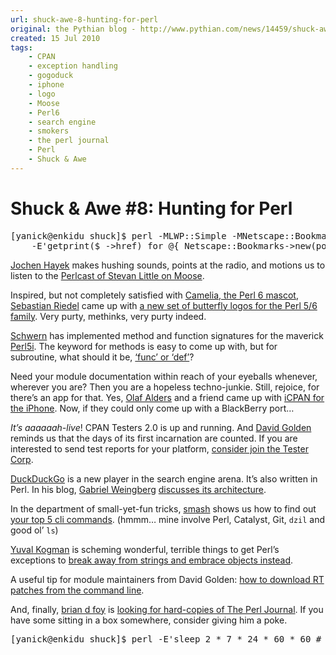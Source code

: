 ```yaml
---
url: shuck-awe-8-hunting-for-perl
original: the Pythian blog - http://www.pythian.com/news/14459/shuck-awe-8-hunting-for-perl
created: 15 Jul 2010
tags:
    - CPAN
    - exception handling
    - gogoduck
    - iphone
    - logo
    - Moose
    - Perl6
    - search engine
    - smokers
    - the perl journal
    - Perl
    - Shuck & Awe
---
```


# Shuck &amp; Awe #8: Hunting for Perl

 <pre>[yanick@enkidu shuck]$ perl -MLWP::Simple -MNetscape::Bookmarks \
    -E&#39;getprint($_-&#62;href) for @{ Netscape::Bookmarks-&#62;new(pop)-&#62;{thingys} }&#39; news.html</pre>

<p><a href="http://blog-en.jochen.hayek.name/2010/07/interview-with-stevan-little-about.html">Jochen Hayek</a> makes hushing sounds, points at the radio, and motions us to listen to the <a href="http://perlcast.com/2010/07/12/stevan-little-on-moose/">Perlcast of Stevan Little on Moose</a>.</p>

<p>Inspired, but not completely satisfied with <a href="http://perl6.org/">Camelia, the Perl 6 mascot</a>, <a href="http://blog.kraih.com">Sebastian Riedel</a> came up with <a href="http://blog.kraih.com/a-logo-for-perl">a new set of butterfly logos for the Perl 5/6 family</a>. Very purty, methinks, very purty indeed.</p>

<p><a href="http://use.perl.org/~schwern/">Schwern</a> has implemented method and function signatures for the maverick <a href="http://search.cpan.org/dist/perl5i/">Perl5i</a>. The keyword for methods is easy to come up with, but for subroutine, what should it be, <a href="http://use.perl.org/~schwern/journal/40444">‘func’ or ‘def’</a>?</p>

<p>Need your module documentation within reach of your eyeballs whenever, wherever you are? Then you are a hopeless techno-junkie. Still, rejoice, for there’s an app for that. Yes, <a href="http://blogs.perl.org/users/olaf_alders">Olaf Alders</a> and a friend came up with <a href="http://blogs.perl.org/users/olaf_alders/2010/07/icpan-cpan-on-your-iphone.html">iCPAN for the iPhone</a>. Now, if they could only come up with a BlackBerry port…</p>

<p><em>It’s aaaaaah-live</em>! CPAN Testers 2.0 is up and running. And <a href="http://www.dagolden.com">David Golden</a> reminds us that the days of its first incarnation are counted. If you are interested to send test reports for your platform, <a href="http://www.dagolden.com/index.php/889/how-to-join-the-cpan-testers-2-0-public-beta/">consider join the Tester Corp</a>.</p>

<p><a href="http://duckduckgo.com">DuckDuckGo</a> is a new player in the search engine arena. It’s also written in Perl. In his blog, <a href="http://www.gabrielweinberg.com">Gabriel Weingberg</a> <a href="http://www.gabrielweinberg.com/blog/2009/03/duck-duck-go-architecture.html">discusses its architecture</a>.</p>

<p>In the department of small-yet-fun tricks, <a href="http://blogs.perl.org/users/smash">smash</a> shows us how to find out <a href="http://blogs.perl.org/users/smash/2010/07/one-liner-history-command-counter.html">your top 5 cli commands</a>. (hmmm… mine involve Perl, Catalyst, Git, <code>dzil</code> and good ol’ <code>ls</code>)</p>

<p><a href="http://blog.woobling.org">Yuval Kogman</a> is scheming wonderful, terrible things to get Perl’s exceptions to <a href="http://blog.woobling.org/2010/07/are-we-ready-to-ditch-string-errors.html">break away from strings and embrace objects instead</a>.</p>

<p>A useful tip for module maintainers from David Golden: <a href="http://www.dagolden.com/index.php/875/downloading-rt-patches-from-the-command-line">how to download RT patches from the command line</a>.</p>

<p>And, finally, <a href="http://blogs.perl.org/users/brian_d_foy">brian d foy</a> is <a href="http://blogs.perl.org/users/brian_d_foy/2010/07/im-looking-for-issues-of-the-perl-journal.html">looking for hard-copies of The Perl Journal</a>. If you have some sitting in a box somewhere, consider giving him a poke.</p>

<pre>[yanick@enkidu shuck]$ perl -E&#39;sleep 2 * 7 * 24 * 60 * 60 # see y&#39;all in 2 weeks!&#39;</pre> 
